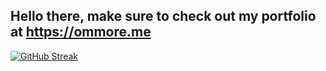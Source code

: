 ## Hello there, make sure to check out my portfolio at https://ommore.me

[![GitHub Streak](http://github-readme-streak-stats.herokuapp.com?user=thisisommore&theme=radical&hide_border=true)](https://git.io/streak-stats)
